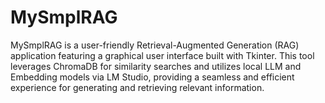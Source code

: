 # MySmplRAG
MySmplRAG is a user-friendly Retrieval-Augmented Generation (RAG) application featuring a graphical user interface built with Tkinter. This tool leverages ChromaDB for similarity searches and utilizes local LLM and Embedding models via LM Studio, providing a seamless and efficient experience for generating and retrieving relevant information.
